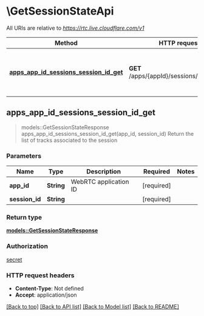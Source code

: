 # \GetSessionStateApi

All URIs are relative to *https://rtc.live.cloudflare.com/v1*

Method | HTTP request | Description
------------- | ------------- | -------------
[**apps_app_id_sessions_session_id_get**](GetSessionStateApi.md#apps_app_id_sessions_session_id_get) | **GET** /apps/{appId}/sessions/{sessionId} | Return the list of tracks associated to the session



## apps_app_id_sessions_session_id_get

> models::GetSessionStateResponse apps_app_id_sessions_session_id_get(app_id, session_id)
Return the list of tracks associated to the session

### Parameters


Name | Type | Description  | Required | Notes
------------- | ------------- | ------------- | ------------- | -------------
**app_id** | **String** | WebRTC application ID | [required] |
**session_id** | **String** |  | [required] |

### Return type

[**models::GetSessionStateResponse**](GetSessionStateResponse.md)

### Authorization

[secret](../README.md#secret)

### HTTP request headers

- **Content-Type**: Not defined
- **Accept**: application/json

[[Back to top]](#) [[Back to API list]](../README.md#documentation-for-api-endpoints) [[Back to Model list]](../README.md#documentation-for-models) [[Back to README]](../README.md)

